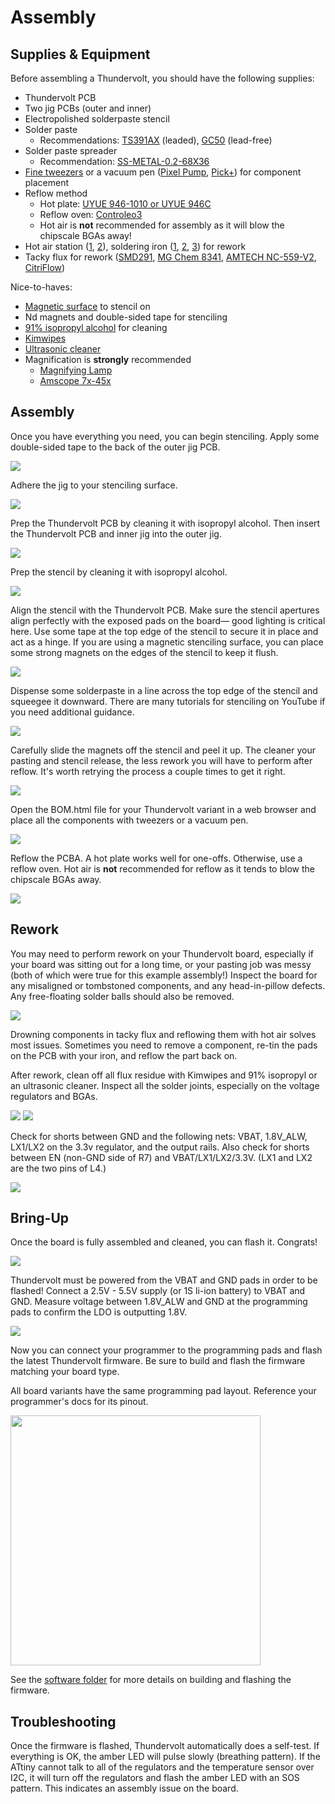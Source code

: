 # Assembly

## Supplies & Equipment

Before assembling a Thundervolt, you should have the following supplies:
- Thundervolt PCB
- Two jig PCBs (outer and inner)
- Electropolished solderpaste stencil
- Solder paste
  - Recommendations: [TS391AX](https://www.mouser.com/ProductDetail/Chip-Quik/TS391AX?qs=1mbolxNpo8ei%252BndH51pRbA%3D%3D) (leaded), [GC50](https://www.digikey.com/en/products/detail/loctite/2591111/12570372) (lead-free)
- Solder paste spreader
  - Recommendation: [SS-METAL-0.2-68X36](https://www.mouser.com/ProductDetail/Chip-Quik/SS-METAL-0.2-68X36?qs=By6Nw2ByBD2Amr8PPfSm%252Bg%3D%3D)
- [Fine tweezers](https://www.mouser.com/ProductDetail/Apex-Tool-Group/EROP3SA?qs=AGa1uUH1LDimyk4IzeBO0g%3D%3D) or a vacuum pen ([Pixel Pump](https://shop.robins-tools.com/products/pixel-pump-starter-kit), [Pick+](https://shop.randomhacks.pt/products/pick)) for component placement
- Reflow method
  - Hot plate: [UYUE 946-1010 or UYUE 946C  ](https://www.aliexpress.us/item/3256804722742113.html)
  - Reflow oven: [Controleo3](https://whizoo.com/collections/controleo3)
  - Hot air is **not** recommended for assembly as it will blow the chipscale BGAs away!
- Hot air station ([1](https://www.aliexpress.us/item/3256801112464148.html), [2](https://www.aliexpress.us/item/2255800796511424.html)), soldering iron ([1](https://pine64.com/product/pinecil-smart-mini-portable-soldering-iron/), [2](https://www.aliexpress.com/i/3256802537430044.html), [3](https://hakkousa.com/fx-951-soldering-station.html)) for rework
- Tacky flux for rework ([SMD291](https://www.mouser.com/ProductDetail/Chip-Quik/SMD291?qs=8BX3xQzFIvmwkympZqnNNA%3D%3D), [MG Chem 8341](https://www.mouser.com/ProductDetail/MG-Chemicals/8341-10ML?qs=SUQPjvP5usWRLDN27VlqNg%3D%3D), [AMTECH NC-559-V2](https://shop.inventec.dehon.com/products/copie-de-amtech-nc-559-v2), [CitriFlow](https://www.injuredgadgets.com/tcrs-citriflow-tm-no-clean-tacky-flux-paste-w-needle-and-cover-10g-syringe/))

Nice-to-haves:
- [Magnetic surface](https://www.ebay.com/itm/335469101822) to stencil on
- Nd magnets and double-sided tape for stenciling
- [91% isopropyl alcohol](https://www.ebay.com/itm/363216561079) for cleaning
- [Kimwipes](https://www.mouser.com/ProductDetail/MG-Chemicals/830-34155?qs=WXzVXFlun0Vx2RYSUZAAsA%3D%3D)
- [Ultrasonic cleaner](https://www.amazon.com/VEVOR-Commercial-Ultrasonic-Capacity-Solution/dp/B01HGNM5WE)
- Magnification is **strongly** recommended
  - [Magnifying Lamp](https://www.amazon.com/Brightech-LightView-PRO-Magnifying-Magnification/dp/B016LTTS8S/)
  - [Amscope 7x-45x](https://www.ebay.com/itm/140938262240)

## Assembly

Once you have everything you need, you can begin stenciling. Apply some double-sided tape to the back of the outer jig PCB.

<img src="../images/assembly/IMG_20240629_165643.jpg"/>

Adhere the jig to your stenciling surface.

<img src="../images/assembly/IMG_20240629_170217.jpg"/>

Prep the Thundervolt PCB by cleaning it with isopropyl alcohol. Then insert the Thundervolt PCB and inner jig into the outer jig.

<img src="../images/assembly/IMG_20240629_170351.jpg"/>

Prep the stencil by cleaning it with isopropyl alcohol.

<img src="../images/assembly/IMG_20240629_114445.jpg"/>

Align the stencil with the Thundervolt PCB. Make sure the stencil apertures align perfectly with the exposed pads on the board— good lighting is critical here. Use some tape at the top edge of the stencil to secure it in place and act as a hinge. If you are using a magnetic stenciling surface, you can place some strong magnets on the edges of the stencil to keep it flush.

<img src="../images/assembly/IMG_20240629_170613.jpg"/>

Dispense some solderpaste in a line across the top edge of the stencil and squeegee it downward. There are many tutorials for stenciling on YouTube if you need additional guidance.

<img src="../images/assembly/IMG_20240629_172256.jpg"/>

Carefully slide the magnets off the stencil and peel it up. The cleaner your pasting and stencil release, the less rework you will have to perform after reflow. It's worth retrying the process a couple times to get it right.

<img src="../images/assembly/IMG_20240629_172330.jpg"/>

Open the BOM.html file for your Thundervolt variant in a web browser and place all the components with tweezers or a vacuum pen.

<img src="../images/assembly/IMG_20240707_161951.jpg"/>

Reflow the PCBA. A hot plate works well for one-offs. Otherwise, use a reflow oven. Hot air is **not** recommended for reflow as it tends to blow the chipscale BGAs away.

<img src="../images/assembly/IMG_20240707_162057.jpg"/>

## Rework

You may need to perform rework on your Thundervolt board, especially if your board was sitting out for a long time, or your pasting job was messy (both of which were true for this example assembly!) Inspect the board for any misaligned or tombstoned components, and any head-in-pillow defects. Any free-floating solder balls should also be removed.

<img src="../images/assembly/IMG_20240707_162443.jpg"/>

Drowning components in tacky flux and reflowing them with hot air solves most issues. Sometimes you need to remove a component, re-tin the pads on the PCB with your iron, and reflow the part back on. 

After rework, clean off all flux residue with Kimwipes and 91% isopropyl or an ultrasonic cleaner. Inspect all the solder joints, especially on the voltage regulators and BGAs. 

<img src="../images/assembly/IMG_20240707_173252.jpg"/>

<img src="../images/assembly/IMG_20240707_174041.jpg"/>

Check for shorts between GND and the following nets: VBAT, 1.8V_ALW, LX1/LX2 on the 3.3v regulator, and the output rails. Also check for shorts between EN (non-GND side of R7) and VBAT/LX1/LX2/3.3V. (LX1 and LX2 are the two pins of L4.)

<img src="../images/assembly/IMG_20240707_171804.jpg"/>

## Bring-Up

Once the board is fully assembled and cleaned, you can flash it. Congrats!

<img src="../images/assembly/IMG_20240707_173713.jpg"/>

Thundervolt must be powered from the VBAT and GND pads in order to be flashed! Connect a 2.5V - 5.5V supply (or 1S li-ion battery) to VBAT and GND. Measure voltage between 1.8V_ALW and GND at the programming pads to confirm the LDO is outputting 1.8V.

<img src="../images/assembly/IMG_20240707_175258.jpg"/>

Now you can connect your programmer to the programming pads and flash the latest Thundervolt firmware. Be sure to build and flash the firmware matching your board type.

All board variants have the same programming pad layout. Reference your programmer's docs for its pinout.

<img src="../images/prog.png" width=400/>

See the [software folder](https://github.com/mackieks/thundervolt/tree/main/software) for more details on building and flashing the firmware.

## Troubleshooting

Once the firmware is flashed, Thundervolt automatically does a self-test.  If everything is OK, the amber LED will pulse slowly (breathing pattern). If the ATtiny cannot talk to all of the regulators and the temperature sensor over I2C, it will turn off the regulators and flash the amber LED with an SOS pattern. This indicates an assembly issue on the board.











